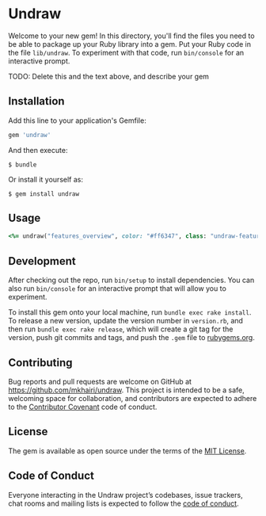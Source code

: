 # Undraw

Welcome to your new gem! In this directory, you'll find the files you need to be able to package up your Ruby library into a gem. Put your Ruby code in the file `lib/undraw`. To experiment with that code, run `bin/console` for an interactive prompt.

TODO: Delete this and the text above, and describe your gem

## Installation

Add this line to your application's Gemfile:

```ruby
gem 'undraw'
```

And then execute:

    $ bundle

Or install it yourself as:

    $ gem install undraw

## Usage

```ruby 
<%= undraw("features_overview", color: "#ff6347", class: "undraw-features-overview") %> 
```

## Development

After checking out the repo, run `bin/setup` to install dependencies. You can also run `bin/console` for an interactive prompt that will allow you to experiment.

To install this gem onto your local machine, run `bundle exec rake install`. To release a new version, update the version number in `version.rb`, and then run `bundle exec rake release`, which will create a git tag for the version, push git commits and tags, and push the `.gem` file to [rubygems.org](https://rubygems.org).

## Contributing

Bug reports and pull requests are welcome on GitHub at https://github.com/mkhairi/undraw. This project is intended to be a safe, welcoming space for collaboration, and contributors are expected to adhere to the [Contributor Covenant](http://contributor-covenant.org) code of conduct.

## License

The gem is available as open source under the terms of the [MIT License](https://opensource.org/licenses/MIT).

## Code of Conduct

Everyone interacting in the Undraw project’s codebases, issue trackers, chat rooms and mailing lists is expected to follow the [code of conduct](https://github.com/mkhairi/undraw/blob/master/CODE_OF_CONDUCT.md).

